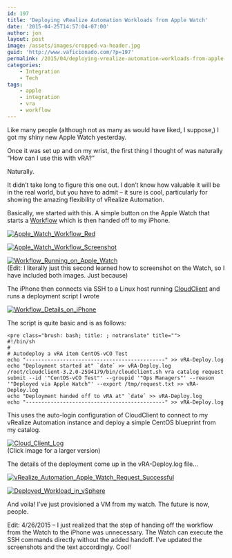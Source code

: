 ```yaml
---
id: 197
title: 'Deploying vRealize Automation Workloads from Apple Watch'
date: '2015-04-25T14:57:04-07:00'
author: jon
layout: post
image: /assets/images/cropped-va-header.jpg
guid: 'http://www.vaficionado.com/?p=197'
permalink: /2015/04/deploying-vrealize-automation-workloads-from-apple-watch/
categories:
    - Integration
    - Tech
tags:
    - apple
    - integration
    - vra
    - workflow
---
```


Like many people (although not as many as would have liked, I suppose,) I got my shiny new Apple Watch yesterday.

Once it was set up and on my wrist, the first thing I thought of was naturally “How can I use this with vRA?”

Naturally.

It didn’t take long to figure this one out. I don’t know how valuable it will be in the real world, but you have to admit – it sure is cool, particularly for showing the amazing flexibility of vRealize Automation.

Basically, we started with this. A simple button on the Apple Watch that starts a [Workflow](https://itunes.apple.com/us/app/workflow-powerful-automation/id915249334?mt=8) which is then handed off to my iPhone.

[![Apple_Watch_Workflow_Red](/vaficionado/assets/images/2015/04/Apple_Watch_Workflow_Red-1024x768.jpg)](/vaficionado/assets/images/2015/04/Apple_Watch_Workflow_Red.jpg)

[![Apple_Watch_Workflow_Screenshot](/vaficionado/assets/images/2015/04/Apple_Watch_Workflow_Screenshot.png)](/vaficionado/assets/images/2015/04/Apple_Watch_Workflow_Screenshot.png)

[![Workflow_Running_on_Apple_Watch](/vaficionado/assets/images/2015/04/Workflow_Running_on_Apple_Watch.png)](/vaficionado/assets/images/2015/04/Workflow_Running_on_Apple_Watch.png)  
(Edit: I literally just this second learned how to screenshot on the Watch, so I have included both images. Just because)

The iPhone then connects via SSH to a Linux host running [CloudClient](https://developercenter.vmware.com/tool/cloudclient/3.2.0) and runs a deployment script I wrote

[![Workflow_Details_on_iPhone](/vaficionado/assets/images/2015/04/Workflow_Details_on_iPhone-576x1024.png)](/vaficionado/assets/images/2015/04/Workflow_Details_on_iPhone.png)

The script is quite basic and is as follows:

```
<pre class="brush: bash; title: ; notranslate" title="">
#!/bin/sh
#
# Autodeploy a vRA item CentOS-vCO Test
echo "---------------------------------------------" >> vRA-Deploy.log
echo "Deployment started at" `date` >> vRA-Deploy.log
/root/cloudclient-3.2.0-2594179/bin/cloudclient.sh vra catalog request submit --id '"CentOS-vCO Test"' --groupid '"Ops Managers"' --reason '"Deployed via Apple Watch"' --export /tmp/request.txt >> vRA-Deploy.log
echo "Deployment handed off to vRA at" `date` >> vRA-Deploy.log
echo "---------------------------------------------" >> vRA-Deploy.log
```

This uses the auto-login configuration of CloudClient to connect to my vRealize Automation instance and deploy a simple CentOS blueprint from my catalog.

[![Cloud_Client_Log](/vaficionado/assets/images/2015/04/Cloud_Client_Log.png)](/vaficionado/assets/images/2015/04/Cloud_Client_Log.png)  
(Click image for a larger version)

The details of the deployment come up in the vRA-Deploy.log file…

[![vRealize_Automation_Apple_Watch_Request_Successful](/vaficionado/assets/images/2015/04/vRealize_Automation_Apple_Watch_Request_Successful.png)](/vaficionado/assets/images/2015/04/vRealize_Automation_Apple_Watch_Request_Successful.png)

[![Deployed_Workload_in_vSphere](/vaficionado/assets/images/2015/04/Deployed_Workload_in_vSphere.png)](/vaficionado/assets/images/2015/04/Deployed_Workload_in_vSphere.png)

And voila! I’ve just provisioned a VM from my watch. The future is now, people.

Edit: 4/26/2015 – I just realized that the step of handing off the workflow from the Watch to the iPhone was unnecessary. The Watch can execute the SSH commands directly without the added handoff. I’ve updated the screenshots and the text accordingly. Cool!